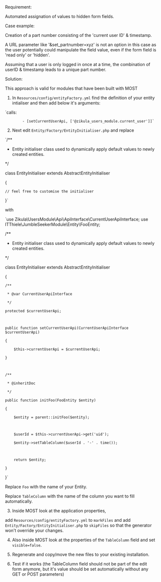 Requirement:

Automated assignation of values to hidden form fields.

Case example:

Creation of a part number consisting of the 'current user ID' & timestamp.

A URL parameter like '&set_partnumber=xyz' is not an option in this case as the user potentially could manipulate the field value, even if the form field is 'read only' or 'hidden'.

Assuming that a user is only logged in once at a time, the combination of userID & timestamp leads to a unique part number.

Solution:

This approach is valid for modules that have been built with MOST

1. In `Resources/config/entityFactory.yml` find the definition of your entity intialiser and then add below it's arguments:

`calls:

            - [setCurrentUserApi, ['@zikula_users_module.current_user']]`


2. Next edit `Entity/Factory/EntityInitialiser.php` and replace

`/**

 * Entity initialiser class used to dynamically apply default values to newly created entities.

 */

class EntityInitialiser extends AbstractEntityInitialiser

{

    // feel free to customise the initialiser

}`

with

`use Zikula\UsersModule\Api\ApiInterface\CurrentUserApiInterface;
use ITThiele\JumbleSeekerModule\Entity\FooEntity;


/**

 * Entity initialiser class used to dynamically apply default values to newly created entities.

 */

class EntityInitialiser extends AbstractEntityInitialiser

{

    /**

     * @var CurrentUserApiInterface

     */

    protected $currentUserApi;



    public function setCurrentUserApi(CurrentUserApiInterface $currentUserApi)

    {

        $this->currentUserApi = $currentUserApi;

    }



    /**

     * @inheritDoc

     */

    public function initFoo(FooEntity $entity)

    {

        $entity = parent::initFoo($entity);



        $userId = $this->currentUserApi->get('uid');

        $entity->setTableColumn($userId . '-' . time());



        return $entity;

    }

}`

Replace `Foo` with the name of your Entity.

Replace `TableColumn` with the name of the column you want to fill automatically.

3. Inside MOST look at the application properties,

add `Resources/config/entityFactory.yml` to `markFiles` and
add `Entity/Factory/EntityInitialiser.php` to `skipFiles`
so that the generator won't override your changes.

4. Also inside MOST look at the properties of the `TableColumn` field and set `visible=false`.

5. Regenerate and copy/move the new files to your existing installation.

6. Test if it works (the TableColumn field should not be part of the edit form anymore, but it's value should be set automatically without any GET or POST parameters)
